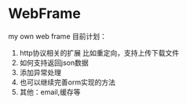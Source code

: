 # WebFrame
my own web frame
目前计划：
1. http协议相关的扩展 
比如重定向，支持上传下载文件
2. 如何支持返回json数据
3. 添加异常处理
4. 也可以继续完善orm实现的方法
5. 其他：email,缓存等
